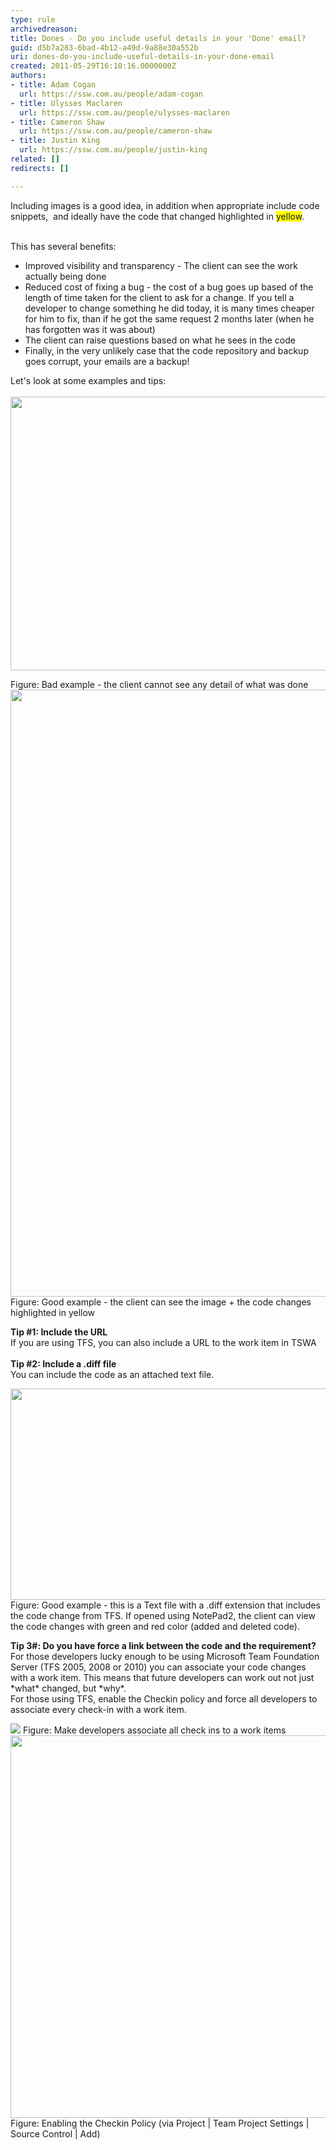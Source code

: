 ```yaml
---
type: rule
archivedreason: 
title: Dones - Do you include useful details in your 'Done' email?
guid: d5b7a283-6bad-4b12-a49d-9a88e30a552b
uri: dones-do-you-include-useful-details-in-your-done-email
created: 2011-05-29T16:10:16.0000000Z
authors:
- title: Adam Cogan
  url: https://ssw.com.au/people/adam-cogan
- title: Ulysses Maclaren
  url: https://ssw.com.au/people/ulysses-maclaren
- title: Cameron Shaw
  url: https://ssw.com.au/people/cameron-shaw
- title: Justin King
  url: https://ssw.com.au/people/justin-king
related: []
redirects: []

---
```



Including images is a good idea, in addition when appropriate include code snippets, &#160;and ideally have the code that changed highlighted in <font style="background-color&#58;#ffff00;">yellow</font>.&#160; 
<br><excerpt class='endintro'></excerpt><br>
<p>This has several benefits&#58; </p>
<ul><li>Improved visibility and transparency - The client can see the work actually being done </li>
<li>Reduced cost of fixing a bug - the cost of a bug goes up based&#160;of the length of time taken&#160;for the client to ask for a change. If you tell a developer&#160;to change&#160;something he did today, it is many times cheaper for him to fix, than if he got the same request 2 months later (when he has forgotten was it was about)&#160; </li>
<li>The client can raise questions based on what he sees in the code </li>
<li>Finally, in the very unlikely case that the code repository and backup goes corrupt, your emails are a backup! </li></ul>
<p>Let's look at some examples and tips&#58;<br><br><img class="ms-rteCustom-ImageArea" border="0" src="/Management/RulesToHappyClients/PublishingImages/NotifyCodeChangesBad.gif" width="650" height="468" alt="" style="border-bottom&#58;0px solid;border-left&#58;0px solid;width&#58;620px;height&#58;438px;border-top&#58;0px solid;border-right&#58;0px solid;" /> </p>
<dl class="badImage"><span class="ms-rteCustom-FigureBad">Figure&#58; Bad example - the client cannot see any detail of what was done </span><img class="ms-rteCustom-ImageArea" border="0" alt=" " src="/Management/RulesToHappyClients/PublishingImages/NotifyCodeChanges.gif" width="622" height="1001" style="border-bottom&#58;0px solid;border-left&#58;0px solid;width&#58;592px;height&#58;971px;border-top&#58;0px solid;border-right&#58;0px solid;" /> <span class="ms-rteCustom-FigureGood">Figure&#58; Good example - the client can see the image + the code changes highlighted in yellow </span><p><strong>Tip #1&#58; Include the URL<br></strong>If you are using TFS, you can also include a URL to the work item in TSWA<br><br><strong>Tip #2&#58; Include a .diff file<br></strong>You can include the code as an attached text file.&#160;&#160;<br></p>
<img class="ms-rteCustom-ImageArea" border="0" alt=" " src="/Management/RulesToHappyClients/PublishingImages/NotePad2DiffFiles.gif" width="800" style="border-bottom&#58;0px solid;border-left&#58;0px solid;height&#58;338px;border-top&#58;0px solid;border-right&#58;0px solid;" /> <span class="ms-rteCustom-FigureGood">Figure&#58; Good example - this is a Text file with a .diff extension that includes the code change from TFS. If opened using NotePad2, the client can view the code changes with green and red color (added and deleted code). </span><p><strong>Tip 3#&#58; Do you have force a link between the code and the requirement?</strong><br>For those developers lucky enough to be using Microsoft Team Foundation Server (TFS 2005, 2008 or 2010) you can associate your code changes with a work item. This means that future developers can work out not just *what* changed, but *why*. <br>For those using TFS,&#160;enable the&#160;Checkin policy&#160;and force all developers to associate every check-in with a work item. </p>
<img class="ms-rteCustom-ImageArea" border="0" alt=" " src="/Management/RulesToHappyClients/PublishingImages/SourceControl_AssociateWorkItems1.gif" style="border-bottom&#58;0px solid;border-left&#58;0px solid;border-top&#58;0px solid;border-right&#58;0px solid;" /> <span class="ms-rteCustom-FigureNormal">Figure&#58; Make developers associate all check ins to a work items </span><img class="ms-rteCustom-ImageArea" border="0" alt=" " src="/Management/RulesToHappyClients/PublishingImages/SourceControl_AssociateWorkItems2.gif" width="593" height="612" style="border-bottom&#58;0px solid;border-left&#58;0px solid;width&#58;563px;border-top&#58;0px solid;border-right&#58;0px solid;" /> <span class="ms-rteCustom-FigureNormal">Figure&#58; Enabling the Checkin Policy (via Project | Team Project Settings | Source Control | Add) </span></dl>


